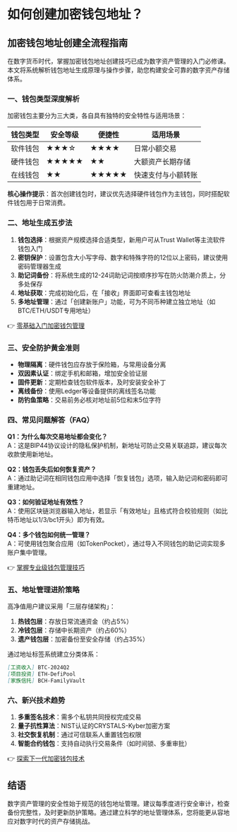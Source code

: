 # 如何创建加密钱包地址？

## 加密钱包地址创建全流程指南

在数字货币时代，掌握加密钱包地址创建技巧已成为数字资产管理的入门必修课。本文将系统解析钱包地址生成原理与操作步骤，助您构建安全可靠的数字资产存储体系。

### 一、钱包类型深度解析
加密钱包主要分为三大类，各自具有独特的安全特性与适用场景：

| 钱包类型       | 安全等级 | 便捷性 | 适用场景               |
|----------------|----------|--------|------------------------|
| 软件钱包       | ★★★☆     | ★★★★   | 日常小额交易           |
| 硬件钱包       | ★★★★★    | ★★     | 大额资产长期存储       |
| 在线钱包       | ★★       | ★★★★★  | 快速支付与小额转账     |

**核心操作提示**：首次创建钱包时，建议优先选择硬件钱包作为主钱包，同时搭配软件钱包用于日常消费。

### 二、地址生成五步法
1. **钱包选择**：根据资产规模选择合适类型，新用户可从Trust Wallet等主流软件钱包入门
2. **密钥保护**：设置包含大小写字母、数字和特殊字符的12位以上密码，建议使用密码管理器生成
3. **助记词备份**：将系统生成的12-24词助记词按顺序抄写在防火防潮介质上，分多处保存
4. **地址获取**：完成初始化后，在「接收」界面即可查看主钱包地址
5. **多地址管理**：通过「创建新账户」功能，可为不同币种建立独立地址（如BTC/ETH/USDT专用地址）

👉 [零基础入门加密钱包管理](https://bit.ly/okx_welcome)

### 三、安全防护黄金准则
- **物理隔离**：硬件钱包应存放于保险箱，与常用设备分离
- **双因素认证**：绑定手机和邮箱，增加安全验证层
- **固件更新**：定期检查钱包软件版本，及时安装安全补丁
- **离线备份**：使用Ledger等设备提供的离线签名功能
- **防钓鱼策略**：交易前务必核对地址前5位和末5位字符

### 四、常见问题解答（FAQ）
**Q1：为什么每次交易地址都会变化？**  
A：这是BIP44协议设计的隐私保护机制，新地址可防止交易关联追踪，建议每次收款使用新地址。

**Q2：钱包丢失后如何恢复资产？**  
A：通过助记词在相同钱包应用中选择「恢复钱包」选项，输入助记词和密码即可重建地址。

**Q3：如何验证地址有效性？**  
A：使用区块链浏览器输入地址，若显示「有效地址」且格式符合校验规则（如比特币地址以1/3/bc1开头）即为有效。

**Q4：多个钱包如何统一管理？**  
A：可使用钱包聚合应用（如TokenPocket），通过导入不同钱包的助记词实现多账户集中管理。

👉 [掌握专业级钱包管理技巧](https://bit.ly/okx_welcome)

### 五、地址管理进阶策略
高净值用户建议采用「三层存储架构」：
1. **热钱包层**：存放日常流通资金（约占5%）
2. **冷钱包层**：存储中长期资产（约占60%）
3. **遗产钱包层**：加密备份至安全存储（约占35%）

通过地址标签系统建立分类体系：
```markdown
[工资收入] BTC-2024Q2
[项目投资] ETH-DefiPool
[家族信托] BCH-FamilyVault
```

### 六、新兴技术趋势
1. **多重签名技术**：需多个私钥共同授权完成交易
2. **量子抗性算法**：NIST认证的CRYSTALS-Kyber加密方案
3. **社交恢复机制**：通过可信联系人重置钱包权限
4. **智能合约钱包**：支持自动执行交易条件（如时间锁、多重审批）

👉 [探索下一代加密钱包技术](https://bit.ly/okx_welcome)

## 结语
数字资产管理的安全性始于规范的钱包地址管理。建议每季度进行安全审计，检查备份完整性，及时更新防护策略。通过建立科学的地址管理体系，您将能更从容地应对数字时代的资产存储挑战。